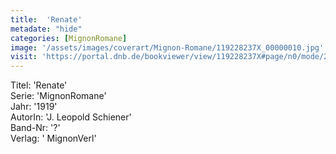 ```yaml
---
title:  'Renate'
metadate: "hide"
categories: [MignonRomane]
image: '/assets/images/coverart/Mignon-Romane/119228237X_00000010.jpg'
visit: 'https://portal.dnb.de/bookviewer/view/119228237X#page/n0/mode/2up'
---
```

Titel: 'Renate' <br>
Serie: 'MignonRomane' <br>
Jahr: '1919' <br>
AutorIn: 'J. Leopold Schiener' <br>
Band-Nr: '?' <br>
Verlag: ' MignonVerl'
